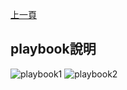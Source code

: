[上一頁](https://jian-hong-wu.github.io/blog/testcase/#2--下面是會用到的command)

## playbook說明

![playbook1](https://jian-hong-wu.github.io/blog/testcase/playbook/playbook1.png)
![playbook2](https://jian-hong-wu.github.io/blog/testcase/playbook/playbook2.png)

